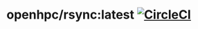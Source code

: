 # openhpc/rsync:latest [![CircleCI](https://circleci.com/gh/lcnja/openhpc/tree/master.svg?style=svg)](https://circleci.com/gh/lcnja/openhpc/tree/master)
